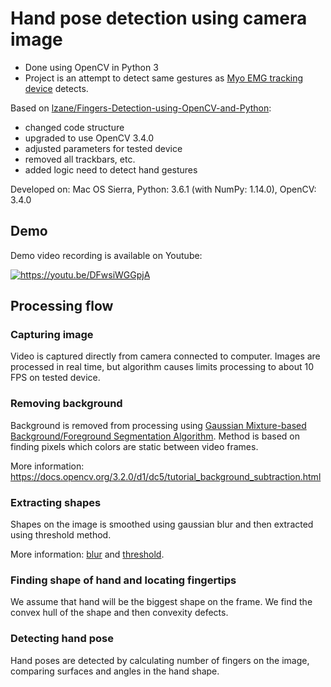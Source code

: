 Hand pose detection using camera image
======================================

* Done using OpenCV in Python 3
* Project is an attempt to detect same gestures as [Myo EMG tracking device](https://support.getmyo.com/hc/en-us/articles/202647853) detects.

Based on [lzane/Fingers-Detection-using-OpenCV-and-Python](https://github.com/lzane/Fingers-Detection-using-OpenCV-and-Python):

* changed code structure
* upgraded to use OpenCV 3.4.0
* adjusted parameters for tested device
* removed all trackbars, etc.
* added logic need to detect hand gestures

Developed on: Mac OS Sierra, Python: 3.6.1 (with NumPy: 1.14.0), OpenCV: 3.4.0


Demo
----

Demo video recording is available on Youtube:

[![<https://youtu.be/DFwsiWGGpjA>](https://img.youtube.com/vi/DFwsiWGGpjA/0.jpg)](https://www.youtube.com/watch?v=DFwsiWGGpjA)


Processing flow
---------------

### Capturing image

Video is captured directly from camera connected to computer.
Images are processed in real time, but algorithm causes limits processing to about 10 FPS on tested device.

### Removing background

Background is removed from processing using [Gaussian Mixture-based Background/Foreground Segmentation Algorithm](http://www.zoranz.net/Publications/zivkovic2004ICPR.pdf).
Method is based on finding pixels which colors are static between video frames.

More information: <https://docs.opencv.org/3.2.0/d1/dc5/tutorial_background_subtraction.html>

### Extracting shapes

Shapes on the image is smoothed using gaussian blur and then extracted using threshold method.

More information: [blur](https://docs.opencv.org/3.0-beta/doc/tutorials/imgproc/gausian_median_blur_bilateral_filter/gausian_median_blur_bilateral_filter.html) and [threshold](https://docs.opencv.org/3.0-beta/doc/tutorials/imgproc/threshold/threshold.html).

### Finding shape of hand and locating fingertips

We assume that hand will be the biggest shape on the frame. We find the convex hull of the shape and then convexity defects.

### Detecting hand pose

Hand poses are detected by calculating number of fingers on the image, comparing surfaces and angles in the hand shape.
